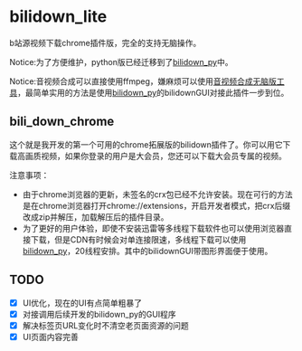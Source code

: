 # bilidown_lite

b站源视频下载chrome插件版，完全的支持无脑操作。

Notice:为了方便维护，python版已经迁移到了[bilidown_py](https://github.com/MNTMDEV/bilidown_py)中。

Notice:音视频合成可以直接使用ffmpeg，嫌麻烦可以使用[音视频合成无脑版工具](https://github.com/MNTMDEV/Qtavcombine)，最简单实用的方法是使用[bilidown_py](https://github.com/MNTMDEV/bilidown_py)的bilidownGUI对接此插件一步到位。

## bili_down_chrome

这个就是我开发的第一个可用的chrome拓展版的bilidown插件了。你可以用它下载高画质视频，如果你登录的用户是大会员，您还可以下载大会员专属的视频。

注意事项：
- 由于chrome浏览器的更新，未签名的crx包已经不允许安装。现在可行的方法是在chrome浏览器打开chrome://extensions，开启开发者模式，把crx后缀改成zip并解压，加载解压后的插件目录。
- 为了更好的用户体验，即使不安装迅雷等多线程下载软件也可以使用浏览器直接下载，但是CDN有时候会对单连接限速，多线程下载可以使用[bilidown_py](https://github.com/MNTMDEV/bilidown_py)，20线程安排。其中的bilidownGUI带图形界面便于使用。

## TODO

- [x] UI优化，现在的UI有点简单粗暴了
- [x] 对接调用后续开发的bilidown_py的GUI程序
- [x] 解决标签页URL变化时不清空老页面资源的问题
- [x] UI页面内容完善